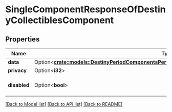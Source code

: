 # SingleComponentResponseOfDestinyCollectiblesComponent

## Properties

Name | Type | Description | Notes
------------ | ------------- | ------------- | -------------
**data** | Option<[**crate::models::DestinyPeriodComponentsPeriodCollectiblesPeriodDestinyCollectiblesComponent**](Destiny.Components.Collectibles.DestinyCollectiblesComponent.md)> |  | [optional]
**privacy** | Option<**i32**> |  | [optional]
**disabled** | Option<**bool**> | If true, this component is disabled. | [optional]

[[Back to Model list]](../README.md#documentation-for-models) [[Back to API list]](../README.md#documentation-for-api-endpoints) [[Back to README]](../README.md)


